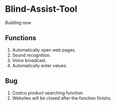 # Blind-Assist-Tool

_Building now_

## Functions

1. Automatically open web pages.
2. Sound recognition.
3. Voice broadcast.
4. Automatically enter values.


## Bug

1. Costco product searching function.
2. Websites will be closed after the function finishs.
